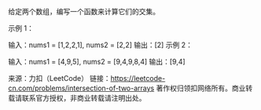 给定两个数组，编写一个函数来计算它们的交集。

示例 1：

输入：nums1 = [1,2,2,1], nums2 = [2,2]
输出：[2]
示例 2：

输入：nums1 = [4,9,5], nums2 = [9,4,9,8,4]
输出：[9,4]

来源：力扣（LeetCode）
链接：https://leetcode-cn.com/problems/intersection-of-two-arrays
著作权归领扣网络所有。商业转载请联系官方授权，非商业转载请注明出处。
